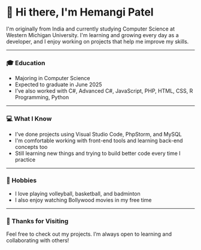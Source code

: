 # 👋 Hi there, I'm Hemangi Patel

I'm originally from India and currently studying Computer Science at Western Michigan University. I'm learning and growing every day as a developer, and I enjoy working on projects that help me improve my skills.

---

### 🎓 Education
- Majoring in Computer Science  
- Expected to graduate in June 2025  
- I’ve also worked with C#, Advanced C#, JavaScript, PHP, HTML, CSS, R Programming, Python 

---

### 💻 What I Know
- I’ve done projects using Visual Studio Code, PhpStorm, and MySQL  
- I'm comfortable working with front-end tools and learning back-end concepts too  
- Still learning new things and trying to build better code every time I practice

---

### 🏐 Hobbies
- I love playing volleyball, basketball, and badminton  
- I also enjoy watching Bollywood movies in my free time

---

### 🙌 Thanks for Visiting
Feel free to check out my projects. I’m always open to learning and collaborating with others!
